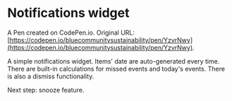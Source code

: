 # Notifications widget

A Pen created on CodePen.io. Original URL: [https://codepen.io/bluecommunitysustainability/pen/YzvrNwy](https://codepen.io/bluecommunitysustainability/pen/YzvrNwy).

A simple notifications widget. Items' date are auto-generated every time. There are built-in calculations for missed events and today's events. There is also a dismiss functionality.

Next step: snooze feature.